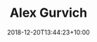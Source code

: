 ---
title: 'Alex Gurvich'
date: 2018-12-20T13:44:23+10:00
draft: false
image: "https://ciera.northwestern.edu/wp-content/uploads/2018/08/Alex-Gurvich-768x768.jpg"
jobtitle:
weight: 2
layout: team
---